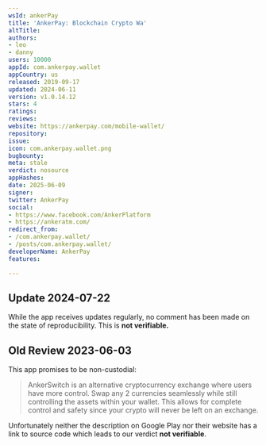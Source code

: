 ```yaml
---
wsId: ankerPay
title: 'AnkerPay: Blockchain Crypto Wa'
altTitle: 
authors:
- leo
- danny
users: 10000
appId: com.ankerpay.wallet
appCountry: us
released: 2019-09-17
updated: 2024-06-11
version: v1.0.14.12
stars: 4
ratings: 
reviews: 
website: https://ankerpay.com/mobile-wallet/
repository: 
issue: 
icon: com.ankerpay.wallet.png
bugbounty: 
meta: stale
verdict: nosource
appHashes: 
date: 2025-06-09
signer: 
twitter: AnkerPay
social:
- https://www.facebook.com/AnkerPlatform
- https://ankeratm.com/
redirect_from:
- /com.ankerpay.wallet/
- /posts/com.ankerpay.wallet/
developerName: AnkerPay
features: 

---
```


## Update 2024-07-22

While the app receives updates regularly, no comment has been made on the state of reproducibility. This is **not verifiable.**

## Old Review 2023-06-03

This app promises to be non-custodial:

> AnkerSwitch is an alternative cryptocurrency exchange where users have more
  control. Swap any 2 currencies seamlessly while still controlling the assets
  within your wallet. This allows for complete control and safety since your
  crypto will never be left on an exchange.

Unfortunately neither the description on Google Play nor their website has a
link to source code which leads to our verdict **not verifiable**.
